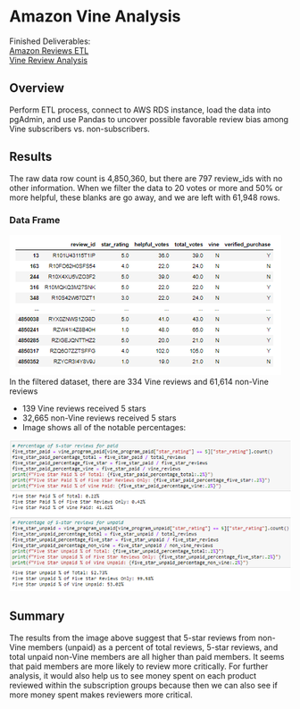 # Amazon Vine Analysis
Finished Deliverables:  
[Amazon Reviews ETL](/Amazon_Reviews_ETL.ipynb)  
[Vine Review Analysis](/Vine_Review_Analysis.ipynb)  
## Overview
Perform ETL process, connect to AWS RDS instance, load the data into pgAdmin, and use Pandas to uncover possible favorable review bias among Vine subscribers vs. non-subscribers.
## Results
The raw data row count is 4,850,360, but there are 797 review_ids with no other information.  When we filter the data to 20 votes or more and 50% or more helpful, these blanks are go away, and we are left with 61,948 rows.  
  
### Data Frame
![DataFrame](df.png "DataFrame")  
In the filtered dataset, there are 334 Vine reviews and 61,614 non-Vine reviews  
* 139 Vine reviews received 5 stars  
* 32,665 non-Vine reviews received 5 stars  
* Image shows all of the notable percentages:  
  
![Results](results.png "Results")  

## Summary
The results from the image above suggest that 5-star reviews from non-Vine members (unpaid) as a percent of total reviews, 5-star reviews, and total unpaid non-Vine members are all higher than paid members.  It seems that paid members are more likely to review more critically.  For further analysis, it would also help us to see money spent on each product reviewed within the subscription groups because then we can also see if more money spent makes reviewers more critical.
